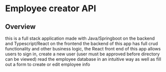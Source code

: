 # Employee creator API

## Overview

this is a full stack application made with Java/Springboot on the backend and Typescript/React on the frontend
the backend of this app has full crud functionality and other business logic, the React front end of
this app allows users to sign in, create a new user (user must be approved before directory can be viewed) read the employee database in an intuitive way as well as fill out a form to create or edit employee info
